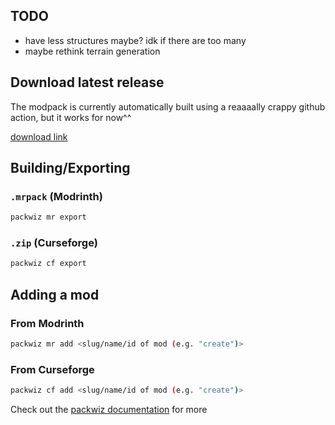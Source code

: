 ## TODO

- have less structures maybe? idk if there are too many
- maybe rethink terrain generation

## Download latest release

The modpack is currently automatically built using a reaaaally crappy github action, but it works for now^^

[download link](https://nightly.link/feathecutie/modpack/workflows/blank/main)

## Building/Exporting

### `.mrpack` (Modrinth)

```sh
packwiz mr export
```

### `.zip` (Curseforge)

```sh
packwiz cf export
```

## Adding a mod

### From Modrinth

```sh
packwiz mr add <slug/name/id of mod (e.g. "create")>
```

### From Curseforge

```sh
packwiz cf add <slug/name/id of mod (e.g. "create")>
```

Check out the [packwiz documentation](https://packwiz.infra.link/) for more
